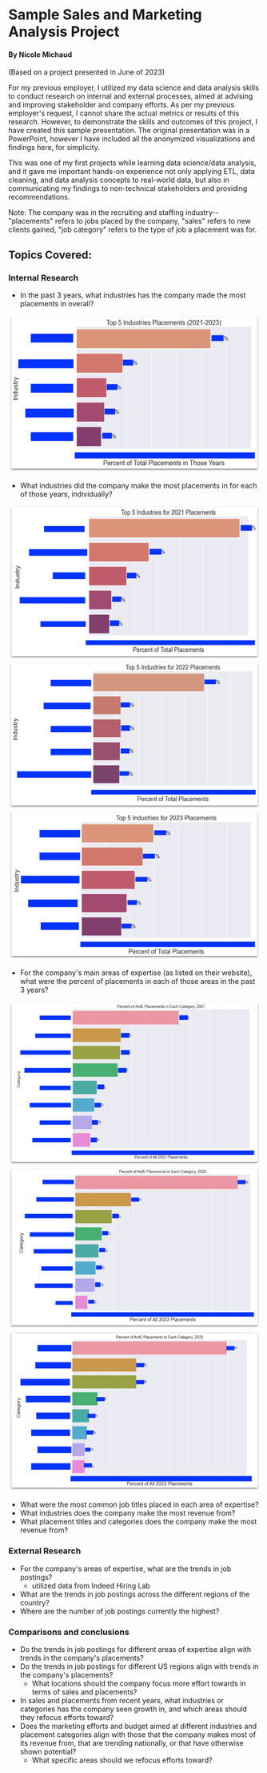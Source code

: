 # Sample Sales and Marketing Analysis Project
#### By Nicole Michaud

(Based on a project presented in June of 2023)

For my previous employer, I utilized my data science and data analysis skills to conduct research on internal and external processes, aimed at advising and improving stakeholder and company efforts.
As per my previous employer's request, I cannot share the actual metrics or results of this research.
However, to demonstrate the skills and outcomes of this project, I have created this sample presentation.
The original presentation was in a PowerPoint, however I have included all the anonymized visualizations and findings here, for simplicity.

This was one of my first projects while learning data science/data analysis, and it gave me important hands-on experience not only applying ETL, data cleaning, and data analysis concepts to real-world data, but also in communicating my findings to non-technical stakeholders and providing recommendations.

Note: The company was in the recruiting and staffing industry-- "placements" refers to jobs placed by the company, "sales" refers to new clients gained, "job category" refers to the type of job a placement was for.

## Topics Covered:
### Internal Research
- In the past 3 years, what industries has the company made the most placements in overall?

<img src="images/ind_plcmnts.png" alt="Sample Image 1">

- What industries did the company make the most placements in for each of those years, individually?

<img src="images/ind_plcmnts1.png" alt="Sample Image 2">

<img src="images/ind_plcmts2.png" alt="Sample Image 3">

<img src="images/ind_plcmnts3.png" alt="Sample Image 4">


- For the company's main areas of expertise (as listed on their website), what were the percent of placements in each of those areas in the past 3 years?

<img src="images/aofe_plcmnts1.png" alt="Sample Image 5">

<img src="images/aofe_plcmnts2.png" alt="Sample Image 6">

<img src="images/aofe_plcmnts3.png" alt="Sample Image 7">


- What were the most common job titles placed in each area of expertise?
- What industries does the company make the most revenue from?
- What placement titles and categories does the company make the most revenue from?
### External Research
- For the company's areas of expertise, what are the trends in job postings?
	- utilized data from Indeed Hiring Lab
- What are the trends in job postings across the different regions of the country?
- Where are the number of job postings currently the highest?
	
### Comparisons and conclusions
- Do the trends in job postings for different areas of expertise align with trends in the company's placements?
- Do the trends in job postings for different US regions align with trends in the company's placements?
	- What locations should the company focus more effort towards in terms of sales and placements?
- In sales and placements from recent years, what industries or categories has the company seen growth in, and which areas should they refocus efforts toward?
- Does the marketing efforts and budget aimed at different industries and placement categories align with those that the company makes most of its revenue from, that are trending nationally, or that have otherwise shown potential?
	- What specific areas should we refocus efforts toward?